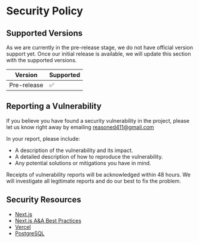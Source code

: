 # Security Policy

## Supported Versions

As we are currently in the pre-release stage, we do not have official version support yet. Once our initial release is available, we will update this section with the supported versions.

| Version | Supported          |
| ------- | ------------------ |
| Pre-release | :white_check_mark: |

## Reporting a Vulnerability

If you believe you have found a security vulnerability in the project, please let us know right away by emailing [reasoned411@gmail.com](mailto:reasoned411@gmail.com)

In your report, please include:

- A description of the vulnerability and its impact.
- A detailed description of how to reproduce the vulnerability.
- Any potential solutions or mitigations you have in mind.

Receipts of vulnerability reports will be acknowledged within 48 hours. We will investigate all legitimate reports and do our best to fix the problem.


## Security Resources

- [Next.js](https://nextjs.org/blog/security-nextjs-server-components-actions)
- [Next.js A&A Best Practices](https://nextjs.org/docs/app/building-your-application/authentication#best-practices)
- [Vercel](https://vercel.com/docs/security)
- [PostgreSQL](https://www.postgresql.org/docs/7.0/security.htm)


